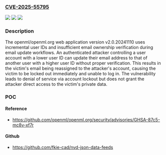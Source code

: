 ### [CVE-2025-55795](https://cve.mitre.org/cgi-bin/cvename.cgi?name=CVE-2025-55795)
![](https://img.shields.io/static/v1?label=Product&message=n%2Fa&color=blue)
![](https://img.shields.io/static/v1?label=Version&message=n%2Fa%20&color=brightgreen)
![](https://img.shields.io/static/v1?label=Vulnerability&message=n%2Fa&color=brightgreen)

### Description

The openml/openml.org web application version v2.0.20241110 uses incremental user IDs and insufficient email ownership verification during email update workflows. An authenticated attacker controlling a user account with a lower user ID can update their email address to that of another user with a higher user ID without proper verification. This results in the victim's email being reassigned to the attacker's account, causing the victim to be locked out immediately and unable to log in. The vulnerability leads to denial of service via account lockout but does not grant the attacker direct access to the victim's private data.

### POC

#### Reference
- https://github.com/openml/openml.org/security/advisories/GHSA-87c5-mc8v-xf7r

#### Github
- https://github.com/fkie-cad/nvd-json-data-feeds

